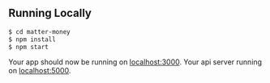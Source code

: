 ## Running Locally

```sh
$ cd matter-money
$ npm install
$ npm start
```

Your app should now be running on [localhost:3000](http://localhost:3000/).
Your api server running on  [localhost:5000](http://localhost:5000/).
